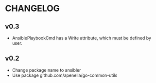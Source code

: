 # CHANGELOG

## v0.3
- AnsiblePlaybookCmd has a Write attribute, which must be defined by user.

## v0.2
- Change package name to ansibler
- Use package github.com/apenella/go-common-utils

